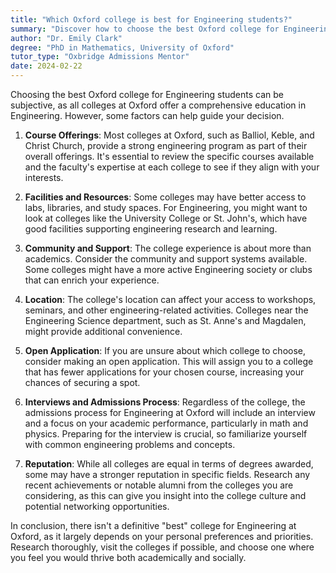 ```yaml
---
title: "Which Oxford college is best for Engineering students?"
summary: "Discover how to choose the best Oxford college for Engineering by considering course offerings, facilities, community, location, and reputation."
author: "Dr. Emily Clark"
degree: "PhD in Mathematics, University of Oxford"
tutor_type: "Oxbridge Admissions Mentor"
date: 2024-02-22
---
```


Choosing the best Oxford college for Engineering students can be subjective, as all colleges at Oxford offer a comprehensive education in Engineering. However, some factors can help guide your decision.

1. **Course Offerings**: Most colleges at Oxford, such as Balliol, Keble, and Christ Church, provide a strong engineering program as part of their overall offerings. It's essential to review the specific courses available and the faculty's expertise at each college to see if they align with your interests.

2. **Facilities and Resources**: Some colleges may have better access to labs, libraries, and study spaces. For Engineering, you might want to look at colleges like the University College or St. John's, which have good facilities supporting engineering research and learning.

3. **Community and Support**: The college experience is about more than academics. Consider the community and support systems available. Some colleges might have a more active Engineering society or clubs that can enrich your experience.

4. **Location**: The college's location can affect your access to workshops, seminars, and other engineering-related activities. Colleges near the Engineering Science department, such as St. Anne's and Magdalen, might provide additional convenience.

5. **Open Application**: If you are unsure about which college to choose, consider making an open application. This will assign you to a college that has fewer applications for your chosen course, increasing your chances of securing a spot.

6. **Interviews and Admissions Process**: Regardless of the college, the admissions process for Engineering at Oxford will include an interview and a focus on your academic performance, particularly in math and physics. Preparing for the interview is crucial, so familiarize yourself with common engineering problems and concepts.

7. **Reputation**: While all colleges are equal in terms of degrees awarded, some may have a stronger reputation in specific fields. Research any recent achievements or notable alumni from the colleges you are considering, as this can give you insight into the college culture and potential networking opportunities.

In conclusion, there isn't a definitive "best" college for Engineering at Oxford, as it largely depends on your personal preferences and priorities. Research thoroughly, visit the colleges if possible, and choose one where you feel you would thrive both academically and socially.
    